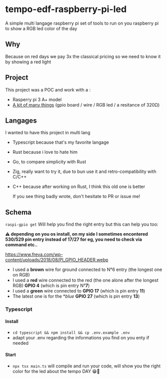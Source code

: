 # tempo-edf-raspberry-pi-led

A simple multi langage raspberry pi set of tools to run on you raspberry pi to show a RGB led color of the day

## Why

Because on red days we pay 3x the classical pricing so we need to know it by showing a red light

## Project

This project was a POC and work with a :

- Rasperry pi 3 A+ model
- [A kit of many things](https://www.amazon.fr/dp/B0BJF6TZJX?psc=1&ref=ppx_yo2ov_dt_b_product_details) (gpio board / wire / RGB led / a resitance of 320Ω)

## Langages

I wanted to have this project in multi lang

- Typescript because that's my favorite langage
- Rust because i love to hate him
- Go, to compare simplicity with Rust
- Zig, really want to try it, due to bun use it and retro-compatibility with C/C++
- C++ because after working on Rust, I think this old one is better

  If you see thing badly wrote, don't hesitate to PR or issue me!

## Schema

`raspi-gpio get` Will help you find the right entry but this can help you too:

**⚠️ depending on you os install, on my side I sometimes encontered 530/529 pin entry instead of 17/27 for eg, you need to check via command etc..**

https://www.freva.com/wp-content/uploads/2018/08/PI_GPIO_HEADER.webp

- I used a **brown** wire for ground connected to N°6 entry (the longest one on RGB)
- I used a **red** wire connected to the red (the one alone after the longest RGB) **GPIO 4**  (which is pin entry N°**7**)
- I used a **green** wire connected to **GPIO 17** (which is pin entry **11**)
- The latest one is for the **blue* **GPIO 27** (which is pin entry **13**)


### Typescript

#### Install

- `cd typescript && npm install && cp .env.example .env`
- adapt your .env regarding the informations you find on you enty if needed

#### Start

- `npx tsx main.ts` will compile and run your code, will show you the right color for the led about the tempo DAY 😁🎉
  


